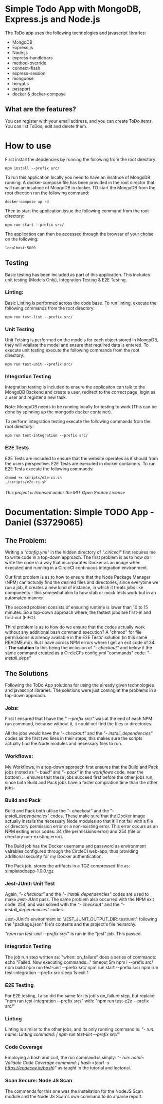 # Simple Todo App with MongoDB, Express.js and Node.js
The ToDo app uses the following technologies and javascript libraries:
* MongoDB
* Express.js
* Node.js
* express-handlebars
* method-override
* connect-flash
* express-session
* mongoose
* bcryptjs
* passport
* docker & docker-compose

## What are the features?
You can register with your email address, and you can create ToDo items. You can list ToDos, edit and delete them. 

# How to use
First install the depdencies by running the following from the root directory:

```
npm install --prefix src/
```

To run this application locally you need to have an insatnce of MongoDB running. A docker-compose file has been provided in the root director that will run an insatnce of MongoDB in docker. TO start the MongoDB from the root direction run the following command:

```
docker-compose up -d
```

Then to start the application issue the following command from the root directory:
```
npm run start --prefix src/
```

The application can then be accessed through the browser of your choise on the following:

```
localhost:5000
```

## Testing

Basic testing has been included as part of this application. This includes unit testing (Models Only), Integration Testing & E2E Testing.

### Linting:
Basic Linting is performed across the code base. To run linting, execute the following commands from the root directory:

```
npm run test-lint --prefix src/
```

### Unit Testing
Unit Tetsing is performed on the models for each object stored in MongoDB, they will vdaliate the model and ensure that required data is entered. To execute unit testing execute the following commands from the root directory:

```
npm run test-unit --prefix src/
```

### Integration Testing
Integration testing is included to ensure the applicaiton can talk to the MongoDB Backend and create a user, redirect to the correct page, login as a user and register a new task. 

Note: MongoDB needs to be running locally for testing to work (This can be done by spinning up the mongodb docker container).

To perform integration testing execute the following commands from the root directory:

```
npm run test-integration --prefix src/
```

### E2E Tests
E2E Tests are included to ensure that the website operates as it should from the users perspective. E2E Tests are executed in docker containers. To run E2E Tests execute the following commands:

```
chmod +x scripts/e2e-ci.sh
./scripts/e2e-ci.sh
```


###### This project is licensed under the MIT Open Source License

# Documentation: Simple TODO App - Daniel (S3729065)

## The Problem:
Writing a _"config.yml"_ in the hidden directory of _".cirlceci"_ first requires me to write code in a top-down approach.
The first problem is as to how do I write the code in a way that incorporates Docker as an image when executed and running in a CircleCI continuous integration environment.

Our first problem is as to how to ensure that the Node Package Manager (NPM) can actually find the desired files and directories, since everytime we run a job, it creates a new kind of instance, in which it treats jobs like components - this somewhat akin to how stub or mock tests work but in an automated manner.

The second problem consists of ensuring runtime is lower than 10 to 15 minutes. So a top-down approach where, the fastest jobs are first-in and first-out (FIFO).

Third problem is as to how do we ensure that the codes actually work without any additional bash command execution?
A "chmod" for file permissions is already available in the E2E Tests' solution (in this same README.md). But I have across NPM errors where I get an exit code of 34. - **The solution** to this being the inclusion of _"- checkout"_ and below it the same command created as a CircleCI's config.yml "commands" code: _"- install_deps"_

## The Solutions

Following the ToDo App solutions for using the already given technologies and javascript libraries. The solutions were just coming at the problems in a top-down approach.

### Jobs:
First I ensured that I have the _" --prefix src/"_ was at the end of each NPM run command, because without it, it could not find the files or directories.

All the jobs would have the _"- checkout"_ and the _"- install_dependencies"_ codes as the first two lines in their steps, this makes sure the scripts actually find the Node modules and necessary files to run.

### Workflows:
My Workflows, in a top-down approach first ensures that the Build and Pack jobs (noted as _"- build"_ and _"- pack"_ in the _workflows_ code, near the bottom) ... ensures that these jobs succeed first before the other jobs run, since both Build and Pack jobs have a faster compilation time than the other jobs.

### Build and Pack
Build and Pack both utilise the _"- checkout"_ and the _"- install_dependencies"_ codes.
These make sure that the Docker image actually installs the necessary Node modules so that it'll not fail with a file or directory permission error or a non-existing error. This error occurs as an NPM exiting error codes: 34 (file permissions error) and 254 (file or directory non-existing error).

The Build job has the Docker username and password as environment vairables configured through the CircleCI web-app, thus providing additional security for my Docker authentication.

The Pack job, stores the artifacts in a TGZ compressed file as: simpletodoapp-1.0.0.tgz

### Jest-JUnit: Unit Test
Again, _"- checkout"_ and the _"- install_dependencies"_ codes are used to make Jest-JUnit pass. The same problem also occurred with the NPM exit code: 254, and was solved with the _"- checkout"_ and the _"- install_dependencies"_ codes.

Jest-JUnit's environment is: "JEST_JUNIT_OUTPUT_DIR: test/unit" following the "package.json" file's contents and the project's file heirarchy.

_"npm run test-unit --prefix src/"_ is run in the "jest" job. This passed.

### Integration Testing
The job run step written as: "when: on_failure" does a series of commands: 
	echo "Failed. Now executing commands..."
	timeout 5m
	npm i --prefix src/
	npm build
	npm run test-unit --prefix src/
	npm run start --prefix src/
	npm run test-integration --prefix src
	sleep 1s
	exit 1

### E2E Testing

For E2E testing, I also did the same for its job's on_failure step, but replace "npm run test-integration --prefix src/" with:
"npm run test-e2e --prefix src/"

### Linting

Linting is similar to the other jobs, and its only running command is:
_"- run: name: Linting command: | npm run test-lint --prefix src/"_

### Code Coverage

Employing a bash and curl, the run command is simply:
_"- run: name: Validate Code Coverage command: | bash <(curl -s https://codecov.io/bash)"_ as taught in the tutorial and lectorial.

### Scan Secure: Node JS Scan

The commands for this one was the installation for the NodeJS Scan module and the Node JS Scan's own command to do a parse report.

